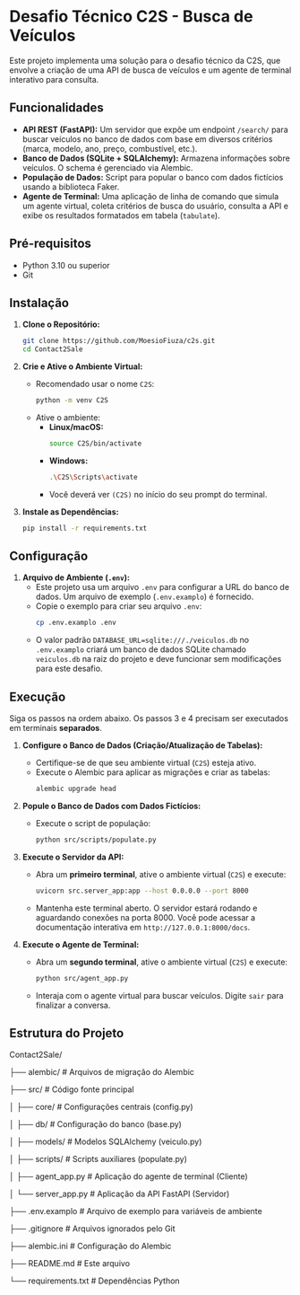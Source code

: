 # Desafio Técnico C2S - Busca de Veículos

Este projeto implementa uma solução para o desafio técnico da C2S, que envolve a criação de uma API de busca de veículos e um agente de terminal interativo para consulta.

## Funcionalidades

- **API REST (FastAPI):** Um servidor que expõe um endpoint `/search/` para buscar veículos no banco de dados com base em diversos critérios (marca, modelo, ano, preço, combustível, etc.).
- **Banco de Dados (SQLite + SQLAlchemy):** Armazena informações sobre veículos. O schema é gerenciado via Alembic.
- **População de Dados:** Script para popular o banco com dados fictícios usando a biblioteca Faker.
- **Agente de Terminal:** Uma aplicação de linha de comando que simula um agente virtual, coleta critérios de busca do usuário, consulta a API e exibe os resultados formatados em tabela (`tabulate`).

## Pré-requisitos

- Python 3.10 ou superior
- Git

## Instalação

1.  **Clone o Repositório:**

    ```bash
    git clone https://github.com/MoesioFiuza/c2s.git
    cd Contact2Sale
    ```

2.  **Crie e Ative o Ambiente Virtual:**

    - Recomendado usar o nome `C2S`:
      ```bash
      python -m venv C2S
      ```
    - Ative o ambiente:
      - **Linux/macOS:**
        ```bash
        source C2S/bin/activate
        ```
      - **Windows:**
        ```bash
        .\C2S\Scripts\activate
        ```
      - Você deverá ver `(C2S)` no início do seu prompt do terminal.

3.  **Instale as Dependências:**
    ```bash
    pip install -r requirements.txt
    ```

## Configuração

1.  **Arquivo de Ambiente (`.env`):**
    - Este projeto usa um arquivo `.env` para configurar a URL do banco de dados. Um arquivo de exemplo (`.env.examplo`) é fornecido.
    - Copie o exemplo para criar seu arquivo `.env`:
      ```bash
      cp .env.examplo .env
      ```
    - O valor padrão `DATABASE_URL=sqlite:///./veiculos.db` no `.env.examplo` criará um banco de dados SQLite chamado `veiculos.db` na raiz do projeto e deve funcionar sem modificações para este desafio.

## Execução

Siga os passos na ordem abaixo. Os passos 3 e 4 precisam ser executados em terminais **separados**.

1.  **Configure o Banco de Dados (Criação/Atualização de Tabelas):**

    - Certifique-se de que seu ambiente virtual (`C2S`) esteja ativo.
    - Execute o Alembic para aplicar as migrações e criar as tabelas:
      ```bash
      alembic upgrade head
      ```

2.  **Popule o Banco de Dados com Dados Fictícios:**

    - Execute o script de população:
      ```bash
      python src/scripts/populate.py
      ```

3.  **Execute o Servidor da API:**

    - Abra um **primeiro terminal**, ative o ambiente virtual (`C2S`) e execute:
      ```bash
      uvicorn src.server_app:app --host 0.0.0.0 --port 8000
      ```
    - Mantenha este terminal aberto. O servidor estará rodando e aguardando conexões na porta 8000. Você pode acessar a documentação interativa em `http://127.0.0.1:8000/docs`.

4.  **Execute o Agente de Terminal:**
    - Abra um **segundo terminal**, ative o ambiente virtual (`C2S`) e execute:
      ```bash
      python src/agent_app.py
      ```
    - Interaja com o agente virtual para buscar veículos. Digite `sair` para finalizar a conversa.

## Estrutura do Projeto

Contact2Sale/

├── alembic/ # Arquivos de migração do Alembic

├── src/ # Código fonte principal

│ ├── core/ # Configurações centrais (config.py)

│ ├── db/ # Configuração do banco (base.py)

│ ├── models/ # Modelos SQLAlchemy (veiculo.py)

│ ├── scripts/ # Scripts auxiliares (populate.py)

│ ├── agent_app.py # Aplicação do agente de terminal (Cliente)

│ └── server_app.py # Aplicação da API FastAPI (Servidor)

├── .env.examplo # Arquivo de exemplo para variáveis de ambiente

├── .gitignore # Arquivos ignorados pelo Git


├── alembic.ini # Configuração do Alembic

├── README.md # Este arquivo

└── requirements.txt # Dependências Python
